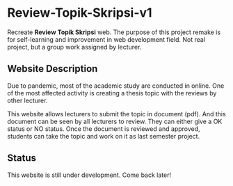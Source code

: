 # Review-Topik-Skripsi-v1
Recreate **Review Topik Skripsi** web. The purpose of this project remake is for self-learning and improvement in web development field. Not real project, but a group work assigned by lecturer.

## Website Description
Due to pandemic, most of the academic study are conducted in online. One of the most affected activity is creating a thesis topic with the reviews by other lecturer.

This website allows lecturers to submit the topic in document (pdf). And this document can be seen by all lecturers to review.
They can either give a OK status or NO status. Once the document is reviewed and approved, students can take the topic and work on it as last semester project.

## Status
This website is still under development. Come back later!